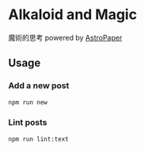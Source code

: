 # Alkaloid and Magic

魔術的思考 powered by [AstroPaper](https://github.com/satnaing/astro-paper)

## Usage

### Add a new post

~~~bash
npm run new
~~~

### Lint posts

~~~bash
npm run lint:text
~~~
